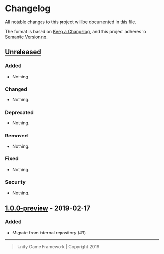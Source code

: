 # Changelog
All notable changes to this project will be documented in this file.

The format is based on [Keep a Changelog](https://keepachangelog.com/en/1.0.0/),
and this project adheres to [Semantic Versioning](https://semver.org/spec/v2.0.0.html).

## [Unreleased]
### Added
- Nothing.

### Changed
- Nothing.

### Deprecated
- Nothing.

### Removed
- Nothing.

### Fixed
- Nothing.

### Security
- Nothing.

## [1.0.0-preview] - 2019-02-17
### Added
- Migrate from internal repository (#3)

---
> Unity Game Framework | Copyright 2019

[Unreleased]: https://github.com/unity-game-framework/ugf-stringcache/compare/release/1.0.0-preview...HEAD
[1.0.0-preview]: https://github.com/unity-game-framework/ugf-stringcache/compare/master...release/1.0.0-preview
